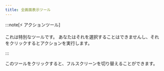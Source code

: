 ```yaml
---
title: 全画面表示ツール
---
```


:::note[⚡ アクションツール]

これは特別なツールです。
あなたはそれを選択することはできませんし、それをクリックするとアクションを実行します。

:::

このツールをクリックすると、フルスクリーンを切り替えることができます。
